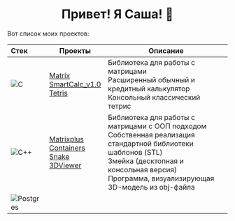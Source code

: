 <div align=center>
  
# Привет! Я Саша! 👋

</div>

Вот список моих проектов:

| Стек | Проекты | Описание |
| :--- | --- | --- |
| ![C](https://img.shields.io/badge/c-%2300599C.svg?style=for-the-badge&logo=c&logoColor=white) | [Matrix](https://github.com/Shyrasya/Matrix)<br> [SmartCalc_v1.0](https://github.com/Shyrasya/SmartCalc_v1.0)<br> [Tetris](https://github.com/Shyrasya/Tetris) | Библиотека для работы с матрицами<br> Расширенный обычный и кредитный калькулятор<br> Консольный классический тетрис |
| ![C++](https://img.shields.io/badge/c++-%2300599C.svg?style=for-the-badge&logo=c%2B%2B&logoColor=white) | [Matrixplus](https://github.com/Shyrasya/Matrixplus)<br> [Containers](https://github.com/Shyrasya/Containers)<br> [Snake](https://github.com/Shyrasya/Snake)<br> [3DViewer](https://github.com/Shyrasya/3DViewer) | Библиотека для работы с матрицами с ООП подходом<br> Собственная реализация стандартной библиотеки шаблонов (STL) <br> Змейка (десктопная и консольная версия)<br> Программа, визуализирующая 3D-модель из obj-файла
| ![Postgres](https://img.shields.io/badge/postgres-%23316192.svg?style=for-the-badge&logo=postgresql&logoColor=white) | |

<!--
**Shyrasya/Shyrasya** is a ✨ _special_ ✨ repository because its `README.md` (this file) appears on your GitHub profile.

Here are some ideas to get you started:

- 🔭 I’m currently working on ...
- 🌱 I’m currently learning ...
- 👯 I’m looking to collaborate on ...
- 🤔 I’m looking for help with ...
- 💬 Ask me about ...
- 📫 How to reach me: ...
- 😄 Pronouns: ...
- ⚡ Fun fact: ...
-->
